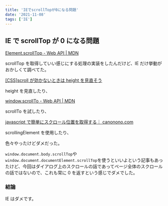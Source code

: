 ```yaml
---
title: 'IEでscrollTopが0になる問題'
date: '2021-11-08'
tags: ['IE']
---
```


## IE で scrollTop が 0 になる問題

[Element\.scrollTop \- Web API \| MDN](https://developer.mozilla.org/ja/docs/Web/API/Element/scrollTop)

scrollTop を取得していい感じにする処理の実装をしたんだけど、IE だけ挙動がおかしくて調べてた。

[\[CSS\]scroll が効かないときは height を見直そう](https://cre8cre8.com/css/not-working-scroll.htm)

height を見直したり、

[window\.scrollTo \- Web API \| MDN](https://developer.mozilla.org/ja/docs/Web/API/Window/scrollTo)

scrollTo を試したり、

[javascript で簡単にスクロール位置を取得する｜ canonono\.com](https://canonono.com/web/js/scrolling-element)

scrollingElement を使用したり、

色々やったけどダメだった。

`window.document.body.scrollTop`や`window.document.documentElement.scrollTop`を使うといいよという記事もあったけど、今回はダイアログ上のスクロールの話であってページ全体のスクロールの話ではないので、これも常に 0 を返すという感じでダメでした。

### 結論

IE はダメです。
